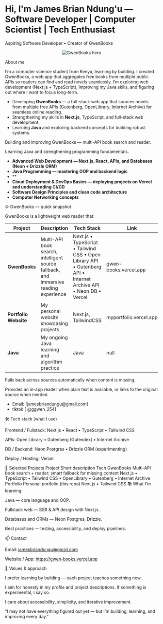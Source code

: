 # Hi, I'm James Brian Ndung'u — Software Developer | Computer Scientist | Tech Enthusiast  

Aspiring Software Developer • Creator of GwenBooks

<p align="center"> <img alt="GwenBooks hero" src="https://img.shields.io/badge/GwenBooks-📚-8B5CF6?style=for-the-badge&logo=bookstack" /> </p>
About me

I’m a computer science student from Kenya, learning by building. I created GwenBooks, a web app that aggregates free books from multiple public APIs so readers can find and read novels seamlessly. I’m exploring web development (Next.js + TypeScript), improving my Java skills, and figuring out where I want to focus long-term.

- Developing **GwenBooks** — a full-stack web app that sources novels from multiple free APIs (Gutenberg, OpenLibrary, Internet Archive) for seamless online reading.
- Strengthening my skills in **Next.js**, TypeScript, and full-stack web development.
- Learning **Java** and exploring backend concepts for building robust systems.

Building and improving GwenBooks — multi-API book search and reader.

Learning Java and strengthening programming fundamentals.

- **Advanced Web Development — Next.js, React, APIs, and Databases (Neon + Drizzle ORM)**
- **Java Programming — mastering OOP and backend logic**
- **
- **Cloud Deployment & DevOps Basics — deploying projects on Vercel and understanding CI/CD**
- **Software Design Principles and clean code architecture**
- **Computer Networking concepts**

⚙️ GwenBooks — quick snapshot

GwenBooks is a lightweight web reader that:

| Project | Description | Tech Stack | Link |
|--------|-------------|------------|------------|
| **GwenBooks** | Multi-API book search, intelligent source fallback, and immersive reading experience | Next.js • TypeScript • Tailwind CSS • Open Library API • Gutenberg API • Internet Archive API • Neon DB • Vercel | gwen-books.vercel.app |
| **Portfolio Website** | My personal website showcasing projects | Next.js, TailwindCSS | myportfolio.vercel.app |
| **Java** | My ongoing Java learning and algorithm practice | Java | null |

Falls back across sources automatically when content is missing.

Provides an in-app reader when plain text is available, or links to the original source when needed.

- Email: [jamesbriandungu@gmail.com]
- tiktok [ @ggwen_254]
  

🛠️ Tech stack (what I use)

Frontend / Fullstack: Next.js • React • TypeScript • Tailwind CSS

APIs: Open Library • Gutenberg (Gutendex) • Internet Archive

DB / Backend: Neon Postgres • Drizzle ORM (experimenting)

Deploy / Hosting: Vercel

📂 Selected Projects
Project	Short description	Tech
GwenBooks	Multi-API book search + reader; smart fallback for missing content	Next.js • TypeScript • Tailwind CSS • OpenLibrary • Gutenberg • Internet Archive
Portfolio	Personal portfolio (this repo)	Next.js • Tailwind CSS
📚 What I'm learning

Java — core language and OOP.

Fullstack web — SSR & API design with Next.js.

Databases and ORMs — Neon Postgres, Drizzle.

Best practices — testing, accessibility, and deploy pipelines.

📫 Contact

Email: jamesbriandungu@gmail.com

Website / App: https://gwen-books.vercel.app

💬 Values & approach

I prefer learning by building — each project teaches something new.

I aim for honesty in my profile and project descriptions. If something is experimental, I say so.

I care about accessibility, simplicity, and iterative improvement.

“I may not have everything figured out yet — but I’m building, learning, and improving every day.”
